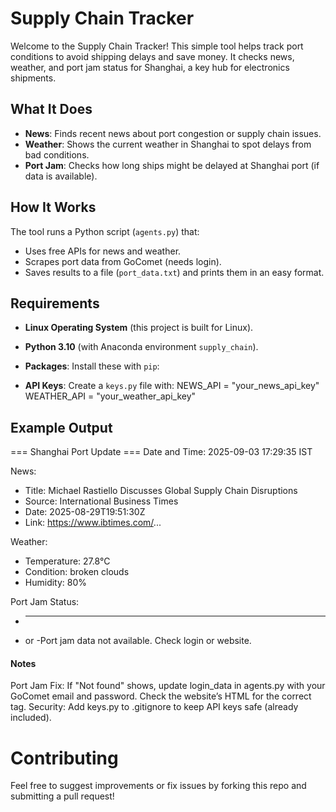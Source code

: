 # Supply Chain Tracker

Welcome to the Supply Chain Tracker! This simple tool helps track port conditions to avoid shipping delays and save money. It checks news, weather, and port jam status for Shanghai, a key hub for electronics shipments.

## What It Does
- **News**: Finds recent news about port congestion or supply chain issues.
- **Weather**: Shows the current weather in Shanghai to spot delays from bad conditions.
- **Port Jam**: Checks how long ships might be delayed at Shanghai port (if data is available).

## How It Works
The tool runs a Python script (`agents.py`) that:
- Uses free APIs for news and weather.
- Scrapes port data from GoComet (needs login).
- Saves results to a file (`port_data.txt`) and prints them in an easy format.

## Requirements
- **Linux Operating System** (this project is built for Linux).
- **Python 3.10** (with Anaconda environment `supply_chain`).
- **Packages**: Install these with `pip`:

- **API Keys**: Create a `keys.py` file with:
NEWS_API = "your_news_api_key"
WEATHER_API = "your_weather_api_key"

## Example Output


=== Shanghai Port Update ===
Date and Time: 2025-09-03 17:29:35 IST

News:
  - Title: Michael Rastiello Discusses Global Supply Chain Disruptions
  - Source: International Business Times
  - Date: 2025-08-29T19:51:30Z
  - Link: https://www.ibtimes.com/...

Weather:
  - Temperature: 27.8°C
  - Condition: broken clouds
  - Humidity: 80%

Port Jam Status:
  - __________________________
  - or 
  -Port jam data not available. Check login or website.

#### Notes

Port Jam Fix: If "Not found" shows, update login_data in agents.py with your GoComet email and password. Check the website’s HTML for the correct tag.
Security: Add keys.py to .gitignore to keep API keys safe (already included).

# Contributing
Feel free to suggest improvements or fix issues by forking this repo and submitting a pull request!
